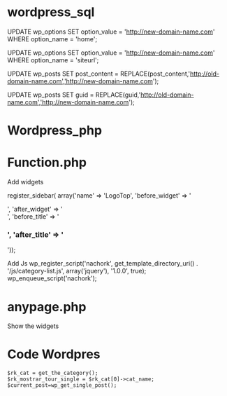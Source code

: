 # wordpress_sql

UPDATE wp_options
SET option_value = 'http://new-domain-name.com'
WHERE option_name = 'home';

UPDATE wp_options
SET option_value = 'http://new-domain-name.com'
WHERE option_name = 'siteurl';

UPDATE wp_posts
SET post_content = REPLACE(post_content,'http://old-domain-name.com','http://new-domain-name.com');

UPDATE wp_posts
SET guid = REPLACE(guid,'http://old-domain-name.com','http://new-domain-name.com');



# Wordpress_php

# Function.php

Add widgets

  register_sidebar( array('name' => 'LogoTop', 'before_widget' => '<div class="">', 'after_widget' => '</div>', 'before_title' => '<h3>', 'after_title' => '</h3>'));

Add Js
 wp_register_script('nachork', get_template_directory_uri() . '/js/category-list.js', array('jquery'), '1.0.0', true);
 wp_enqueue_script('nachork');
 
# anypage.php
 
Show the widgets
<?php if (!function_exists('dynamic_sidebar') || !dynamic_sidebar('Slider Full Width')) : endif; ?>

# Code Wordpres

    $rk_cat = get_the_category(); 
    $rk_mostrar_tour_single = $rk_cat[0]->cat_name;
    $current_post=wp_get_single_post();
    
    
    
    
